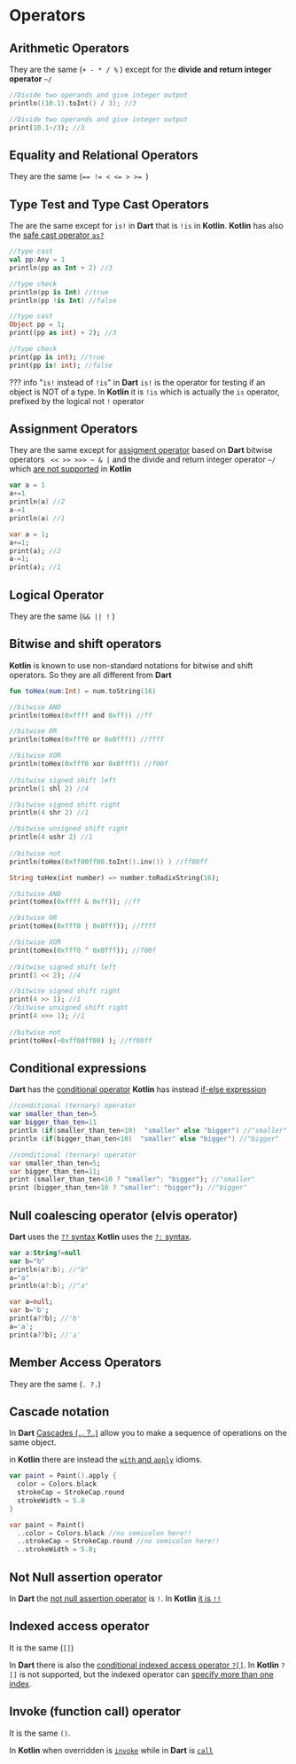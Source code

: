 # Operators
## Arithmetic Operators
They are the same (``+ - * / %`` ) except for the **divide and return integer operator** ``~/``
```kotlin title="Kotlin"
//Divide two operands and give integer output
println((10.1).toInt() / 3); //3
```
```dart title="Dart"
//Divide two operands and give integer output
print(10.1~/3); //3
```
## Equality and Relational Operators
They are the same (``== != < <= > >= ``) 

## Type Test and Type Cast Operators
The are the same except for  ``is!`` in **Dart** that is ``!is`` in **Kotlin**.
**Kotlin** has also the [safe cast operator ``as?``](https://kotlinlang.org/docs/null-safety.html#safe-casts)
```kotlin title="Kotlin"
//type cast
val pp:Any = 1
println(pp as Int + 2) //3

//type check
println(pp is Int) //true
println(pp !is Int) //false
```
```dart title="Dart"
//type cast
Object pp = 1;
print((pp as int) + 2); //3

//type check
print(pp is int); //true
print(pp is! int); //false

```
??? info "``is!`` instead of ``!is``"
    in **Dart** ``is!`` is the operator for testing if an object is NOT of a type. In **Kotlin**  it is ``!is`` which is actually the ``is`` operator, prefixed by the logical not ``!`` operator

## Assignment Operators
They are the same except for [assigment operator](https://dart.dev/guides/language/language-tour#assignment-operators) based on **Dart** bitwise operators `` << >> >>> ~ & |``  and the divide and return integer operator ``~/`` which [are not supported](https://kotlinlang.org/docs/operator-overloading.html#augmented-assignments) in **Kotlin** 
```kotlin title="Kotlin"
var a = 1
a+=1
println(a) //2
a-=1
println(a) //1
```
```dart title="Dart"
var a = 1;
a+=1;
print(a); //2
a-=1;
print(a); //1
```
## Logical Operator
They are the same (``&& || !`` )

## Bitwise and shift operators
**Kotlin** is known to use non-standard notations for bitwise and shift operators. So they are all different from **Dart** 
```kotlin title="Kotlin"
fun toHex(num:Int) = num.toString(16)

//bitwise AND
println(toHex(0xffff and 0xff)) //ff

//bitwise OR
println(toHex(0xfff0 or 0x0fff)) //ffff

//bitwise XOR
println(toHex(0xfff0 xor 0x0fff)) //f00f
  
//bitwise signed shift left
println(1 shl 2) //4      

//bitwise signed shift right
println(4 shr 2) //1      

//bitwise unsigned shift right
println(4 ushr 2) //1
  
//bitwise not
println(toHex(0xff00ff00.toInt().inv()) ) //ff00ff
```
```dart title="Dart"
String toHex(int number) => number.toRadixString(16);

//bitwise AND
print(toHex(0xffff & 0xff)); //ff

//bitwise OR
print(toHex(0xfff0 | 0x0fff)); //ffff

//bitwise XOR
print(toHex(0xfff0 ^ 0x0fff)); //f00f
  
//bitwise signed shift left
print(1 << 2); //4      

//bitwise signed shift right
print(4 >> 1); //1      
//bitwise unsigned shift right
print(4 >>> 1); //1      
  
//bitwise not
print(toHex(~0xff00ff00) ); //ff00ff
```
## Conditional expressions
**Dart** has the [conditional operator](https://dart.dev/guides/language/language-tour#conditional-expressions) **Kotlin**  has instead [if-else expression](https://kotlinlang.org/docs/control-flow.html#if-expression)
```kotlin title="Kotlin"
//conditional (ternary) operator
var smaller_than_ten=5
var bigger_than_ten=11
println (if(smaller_than_ten<10)  "smaller" else "bigger") //"smaller"
println (if(bigger_than_ten<10)  "smaller" else "bigger") //"bigger"
```
```dart title="Dart"
//conditional (ternary) operator
var smaller_than_ten=5;
var bigger_than_ten=11;
print (smaller_than_ten<10 ? "smaller": "bigger"); //"smaller"
print (bigger_than_ten<10 ? "smaller": "bigger"); //"bigger"
```
## Null coalescing operator (elvis operator)
**Dart** uses the [``??`` syntax](https://dart.dev/guides/language/language-tour#conditional-expressions) **Kotlin** uses the [``?:`` syntax](https://kotlinlang.org/docs/null-safety.html#elvis-operator).
```kotlin title="Kotlin"
var a:String?=null
var b="b"
println(a?:b); //"b"
a="a"
println(a?:b); //"a"
```
```dart title="Dart"
var a=null;
var b='b';
print(a??b); //'b'
a='a';
print(a??b); //'a'
```

## Member Access Operators
They are the same (``. ?.``)

## Cascade notation
In **Dart** [Cascades (.., ?..)](https://dart.dev/guides/language/language-tour#cascade-notation) allow you to make a sequence of operations on the same object.

in **Kotlin** there are instead the [``with`` and ``apply``](https://kotlinlang.org/docs/idioms.html#call-multiple-methods-on-an-object-instance-with) idioms.
```kotlin title="Kotlin"
var paint = Paint().apply {
  color = Colors.black
  strokeCap = StrokeCap.round
  strokeWidth = 5.0
}
```
```dart title="Dart"
var paint = Paint()
  ..color = Colors.black //no semicolon here!!
  ..strokeCap = StrokeCap.round //no semicolon here!!
  ..strokeWidth = 5.0;
```

## Not Null assertion operator
In **Dart** the [not null assertion operator](https://dart.dev/guides/language/language-tour#other-operators) is `!`. In **Kotlin** [it is ``!!``](https://kotlinlang.org/docs/null-safety.html#the-operator)
## Indexed access operator
It is the same (``[]``)

In **Dart** there is also the [conditional indexed access operator ``?[]``](https://dart.dev/guides/language/language-tour#other-operators). In **Kotlin** ``?[]`` is not supported, but the indexed operator can [specify more than one index](https://kotlinlang.org/docs/operator-overloading.html#indexed-access-operator).
## Invoke (function call) operator
It is the same ``()``.

In **Kotlin** when overridden is [``invoke``](https://kotlinlang.org/docs/operator-overloading.html#invoke-operator) while in **Dart** is [``call``](https://dart.dev/guides/language/language-tour#callable-classes)


